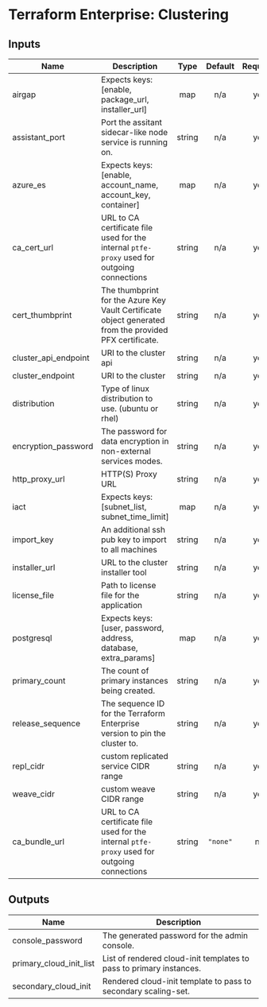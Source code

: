 # Terraform Enterprise: Clustering

## Inputs

| Name | Description | Type | Default | Required |
|------|-------------|:----:|:-----:|:-----:|
| airgap | Expects keys: [enable, package_url, installer_url] | map | n/a | yes |
| assistant\_port | Port the assitant sidecar-like node service is running on. | string | n/a | yes |
| azure\_es | Expects keys: [enable, account_name, account_key, container] | map | n/a | yes |
| ca\_cert\_url | URL to CA certificate file used for the internal `ptfe-proxy` used for outgoing connections | string | n/a | yes |
| cert\_thumbprint | The thumbprint for the Azure Key Vault Certificate object generated from the provided PFX certificate. | string | n/a | yes |
| cluster\_api\_endpoint | URI to the cluster api | string | n/a | yes |
| cluster\_endpoint | URI to the cluster | string | n/a | yes |
| distribution | Type of linux distribution to use. (ubuntu or rhel) | string | n/a | yes |
| encryption\_password | The password for data encryption in non-external services modes. | string | n/a | yes |
| http\_proxy\_url | HTTP(S) Proxy URL | string | n/a | yes |
| iact | Expects keys: [subnet_list, subnet_time_limit] | map | n/a | yes |
| import\_key | An additional ssh pub key to import to all machines | string | n/a | yes |
| installer\_url | URL to the cluster installer tool | string | n/a | yes |
| license\_file | Path to license file for the application | string | n/a | yes |
| postgresql | Expects keys: [user, password, address, database, extra_params] | map | n/a | yes |
| primary\_count | The count of primary instances being created. | string | n/a | yes |
| release\_sequence | The sequence ID for the Terraform Enterprise version to pin the cluster to. | string | n/a | yes |
| repl\_cidr | custom replicated service CIDR range | string | n/a | yes |
| weave\_cidr | custom weave CIDR range | string | n/a | yes |
| ca_bundle_url | URL to CA certificate file used for the internal `ptfe-proxy` used for outgoing connections| string | `"none"` | no |

## Outputs

| Name | Description |
|------|-------------|
| console\_password | The generated password for the admin console. |
| primary\_cloud\_init\_list | List of rendered cloud-init templates to pass to primary instances. |
| secondary\_cloud\_init | Rendered cloud-init template to pass to secondary scaling-set. |
